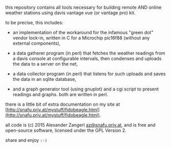 this repository contains all tools necessary for building remote AND online
weather stations using davis vantage vue (or vantage pro) kit.

to be precise, this includes:

* an implementation of the workaround for the infamous "green dot" vendor
lock-in, written in C for a Microchip pic16f88 (without any external
components),

* a data gatherer program (in perl) that fetches the weather readings from a
davis console at configurable intervals, then condenses and uploads the
data to a server on the net,

* a data collector program (in perl) that listens for such uploads and saves the
data in an sqlite database,

* and a graph generator tool (using gnuplot) and a cgi script to
present readings and graphs. both are written in perl.

there is a little bit of extra documentation on my site at
[http://snafu.priv.at/mystuff/fidobeagle.html](http://snafu.priv.at/mystuff/fidobeagle.html).

all code is (c) 2015 Alexander Zangerl <az@snafu.priv.at>,
and is free and open-source software, licensed under the GPL Version 2.

share and enjoy `:-)`


